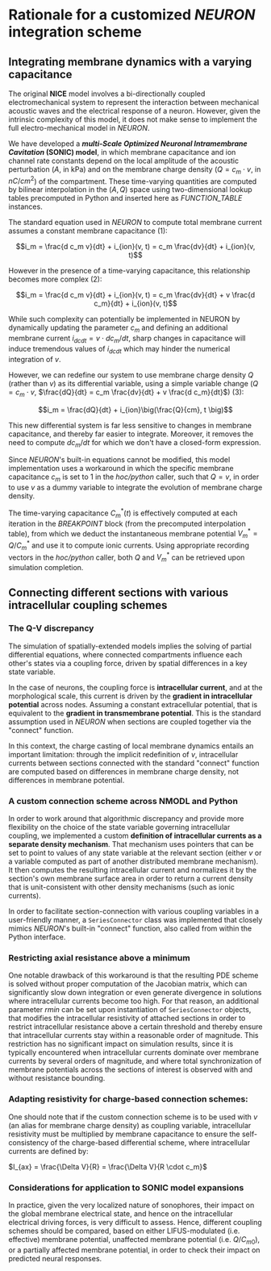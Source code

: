 # Rationale for a customized *NEURON* integration scheme

## Integrating membrane dynamics with a varying capacitance

The original **NICE** model involves a bi-directionally coupled electromechanical system to represent the interaction between mechanical acoustic waves and the electrical response of a neuron. However, given the intrinsic complexity of this model, it does not make sense to implement the full electro-mechanical model in *NEURON*.

We have developed a ***multi-Scale Optimized Neuronal Intramembrane Cavitation* (SONIC) model**, in which membrane capacitance and ion channel rate constants depend on the local amplitude of the acoustic perturbation ($A$, in kPa) and on the membrane charge density ($Q = c_m \cdot v$, in $nC/cm^2$) of the compartment. These time-varying quantities are computed by bilinear interpolation in the $(A, Q)$ space using two-dimensional lookup tables precomputed in Python and inserted here as *FUNCTION_TABLE* instances.

The standard equation used in *NEURON* to compute total membrane current assumes a constant membrane capacitance (1):

$$i_m = \frac{d c_m v}{dt} + i_{ion}(v, t) = c_m \frac{dv}{dt} + i_{ion}(v, t)$$

However in the presence of a time-varying capacitance, this relationship becomes more complex (2):

$$i_m = \frac{d c_m v}{dt} + i_{ion}(v, t) = c_m \frac{dv}{dt} + v \frac{d c_m}{dt} + i_{ion}(v, t)$$

While such complexity can potentially be implemented in NEURON by dynamically updating the parameter $c_m$ and defining an additional membrane current $i_{dcdt} = v \cdot d c_m/dt$, sharp changes in capacitance will induce tremendous values of $i_{dcdt}$ which may hinder the numerical integration of $v$.

However, we can redefine our system to use membrane charge density $Q$ (rather than $v$) as its differential variable, using a simple variable change ($Q = c_m \cdot v$, $\frac{dQ}{dt} = c_m \frac{dv}{dt} + v \frac{d c_m}{dt}$) (3):

$$i_m = \frac{dQ}{dt} + i_{ion}\big(\frac{Q}{cm}, t \big)$$

This new differential system is far less sensitive to changes in membrane capacitance, and thereby far easier to integrate. Moreover, it removes the need to compute $d c_m / dt$ for which we don't have a closed-form expression.

Since *NEURON*'s built-in equations cannot be modified, this model implementation uses a workaround in which the specific membrane capacitance $c_m$ is set to 1 in the *hoc/python* caller, such that $Q = v$, in order to use $v$ as a dummy variable to integrate the evolution of membrane charge density.

The time-varying capacitance $C_m^*(t)$ is effectively computed at each iteration in the *BREAKPOINT* block (from the precomputed interpolation table), from which we deduct the instantaneous membrane potential $V_m^* = Q / C_m^*$ and use it to compute ionic currents. Using appropriate recording vectors in the *hoc/python* caller, both $Q$ and $V_m^*$ can be retrieved upon simulation completion.

## Connecting different sections with various intracellular coupling schemes

### The Q-V discrepancy

The simulation of spatially-extended models implies the solving of partial differential equations, where connected compartments influence each other's states via a coupling force, driven by spatial differences in a key state variable.

In the case of neurons, the coupling force is **intracellular current**, and at the morphological scale, this current is driven by the **gradient in intracellular potential** across nodes. Assuming a constant extracellular potential, that is equivalent to the **gradient in transmembrane potential**. This is the standard assumption used in *NEURON* when sections are coupled together via the "connect" function.

In this context, the charge casting of local membrane dynamics entails an important limitation: through the implicit redefinition of $v$, intracellular currents between sections connected with the standard "connect" function are computed based on differences in membrane charge density, not differences in membrane potential.

### A custom connection scheme across NMODL and Python

In order to work around that algorithmic discrepancy and provide more flexibility on the choice of the state variable governing intracellular coupling, we implemented a custom **definition of intracellular currents as a separate density mechanism**. That mechanism uses pointers that can be set to point to values of any state variable at the relevant section (either $v$ or a variable computed as part of another distributed membrane mechanism). It then computes the resulting intracellular current and normalizes it by the section's own membrane surface area in order to return a current density that is unit-consistent with other density mechanisms (such as ionic currents). 

In order to facilitate section-connection with various coupling variables in a user-friendly manner, a `SeriesConnector` class was implemented that closely mimics *NEURON*'s built-in "connect" function, also called from within the Python interface.

### Restricting axial resistance above a minimum

One notable drawback of this workaround is that the resulting PDE scheme is solved without proper computation of the Jacobian matrix, which can significantly slow down integration or even generate divergence in solutions where intracellular currents become too high. For that reason, an additional parameter *rmin* can be set upon instantiation of `SeriesConnector` objects, that modifies the intracellular resistivity of attached sections in order to restrict intracellular resistance above a certain threshold and thereby ensure that intracellular currents stay within a reasonable order of magnitude. This restriction has no significant impact on simulation results, since it is typically encountered when intracellular currents dominate over membrane currents by several orders of magnitude, and where total synchronization of membrane potentials across the sections of interest is observed with and without resistance bounding.

### Adapting resistivity for charge-based connection schemes:

One should note that if the custom connection scheme is to be used with $v$ (an alias for membrane charge density) as coupling variable, intracellular resistivity must be multiplied by membrane capacitance to ensure the self-consistency of the charge-based differential scheme, where intracellular currents are defined by:

$I_{ax} = \frac{\Delta V}{R} = \frac{\Delta V}{R \cdot c_m}$


### Considerations for application to SONIC model expansions

In practice, given the very localized nature of sonophores, their impact on the global membrane electrical state, and hence on the intracellular electrical driving forces, is very difficult to assess. Hence, different coupling schemes should be compared, based on either LIFUS-modulated (i.e. effective) membrane potential, unaffected membrane potential (i.e. $Q / C_{m0}$), or a partially affected membrane potential, in order to check their impact on predicted neural responses.